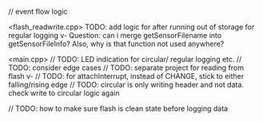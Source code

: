 // event flow logic

<flash_readwrite.cpp>
TODO: add logic for after running out of storage for regular logging
v- Question: can i merge getSensorFilename into getSensorFileInfo? Also, why is that function not used anywhere?

<main.cpp>
// TODO: LED indication for circular/ regular logging etc.
// TODO: consider edge cases
// TODO: separate project for reading from flash 
v- // TODO: for attachInterrupt, instead of CHANGE, stick to either falling/rising edge
// TODO: circular is only writing header and not data. check write to circular logic again

// TODO: how to make sure flash is clean state before logging data
